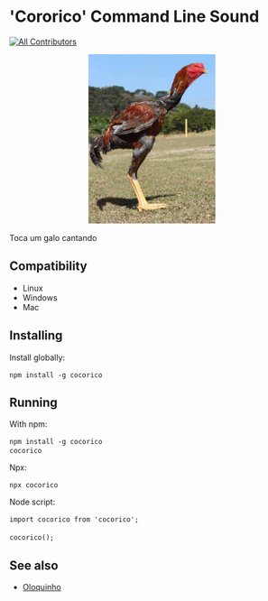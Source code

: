 # 'Cororico' Command Line Sound

[![All Contributors](https://img.shields.io/badge/all_contributors-4-orange.svg?style=flat-square)](#contributors)

<div style="text-align: center">
    <img src="./cocorico.jpeg" height="300"/>
</div>

Toca um galo cantando

## Compatibility

- Linux
- Windows
- Mac

## Installing

Install globally:

    npm install -g cocorico

## Running

With npm:

    npm install -g cocorico
    cocorico

Npx:

    npx cocorico

Node script:

    import cocorico from 'cocorico';

    cocorico();

## See also

- [Oloquinho](https://github.com/oloquinho/oloquinho)
